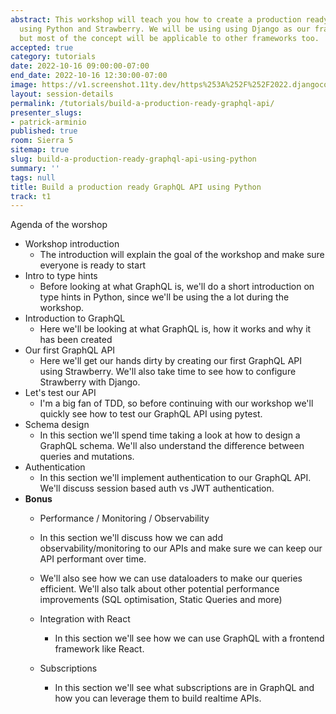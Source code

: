 ```yaml
---
abstract: This workshop will teach you how to create a production ready GraphQL API
  using Python and Strawberry. We will be using using Django as our framework of choice,
  but most of the concept will be applicable to other frameworks too.
accepted: true
category: tutorials
date: 2022-10-16 09:00:00-07:00
end_date: 2022-10-16 12:30:00-07:00
image: https://v1.screenshot.11ty.dev/https%253A%252F%252F2022.djangocon.us%252Fpresenters%252Fpatrick-arminio/opengraph/
layout: session-details
permalink: /tutorials/build-a-production-ready-graphql-api/
presenter_slugs:
- patrick-arminio
published: true
room: Sierra 5
sitemap: true
slug: build-a-production-ready-graphql-api-using-python
summary: ''
tags: null
title: Build a production ready GraphQL API using Python
track: t1
---
```


Agenda of the worshop

- Workshop introduction
	- The introduction will explain the goal of the workshop and make sure everyone is ready to start
- Intro to type hints
	- Before looking at what GraphQL is, we'll do a short introduction on type hints in Python, since we'll be using the a lot during the workshop.
- Introduction to GraphQL
	- Here we'll be looking at what GraphQL is, how it works and why it has been created
- Our first GraphQL API
	- Here we'll get our hands dirty by creating our first GraphQL API using Strawberry. We'll also take time to see how to configure Strawberry with Django.
- Let's test our API
	- I'm a big fan of TDD, so before continuing with our workshop we'll quickly see how to test our GraphQL API using pytest.
- Schema design
	- In this section we'll spend time taking a look at how to design a GraphQL schema. We'll also understand the difference between queries and mutations.
- Authentication
	- In this section we'll implement authentication to our GraphQL API. We'll discuss session based auth vs JWT authentication.
- **Bonus**
   - Performance / Monitoring / Observability
	- In this section we'll discuss how we can add observability/monitoring to our APIs and make sure we can keep our API performant over time.
	- We'll also see how we can use dataloaders to make our queries efficient. We'll also talk about other potential performance improvements (SQL optimisation, Static Queries and more)

	- Integration with React
		- In this section we'll see how we can use GraphQL with a frontend framework like React.
	- Subscriptions
		- In this section we'll see what subscriptions are in GraphQL and how you can leverage them to build realtime APIs.

